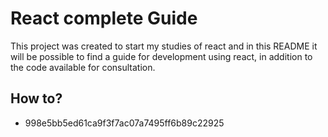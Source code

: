 # React complete Guide

This project was created to start my studies of react and in this README it will be possible to find a guide for development using react, in addition to the code available for consultation.

## How to?

- 998e5bb5ed61ca9f3f7ac07a7495ff6b89c22925